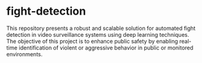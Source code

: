# fight-detection
This repository presents a robust and scalable solution for automated fight detection in video surveillance systems using deep learning techniques. The objective of this project is to enhance public safety by enabling real-time identification of violent or aggressive behavior in public or monitored environments.
